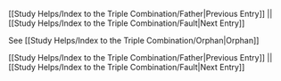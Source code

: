 [[Study Helps/Index to the Triple Combination/Father|Previous Entry]]  ||  [[Study Helps/Index to the Triple Combination/Fault|Next Entry]]

 See [[Study Helps/Index to the Triple Combination/Orphan|Orphan]]

[[Study Helps/Index to the Triple Combination/Father|Previous Entry]]  ||  [[Study Helps/Index to the Triple Combination/Fault|Next Entry]]